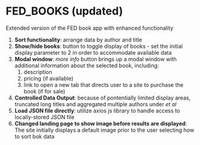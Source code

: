 # FED_BOOKS (updated)
Extended version of the FED book app with enhanced functionality

1. **Sort functionality**: arrange data by author and title
2. **Show/hide books**: button to toggle display of books - set the initial display parameter to 2 in order to accommodate available data
3. **Modal window**: *more info* button brings up a modal window with additional information about the selected book, including:
   1. description
   2. pricing (if available)
   3. link to open a new tab that directs user to a site to purchase the book (if for sale)
4. **Controlled Data Output**: because of pontentially limited display areas, truncated long titles and aggregated multiple authors under *et al*
5. **Load JSON file directly**: utilize axios js library to handle access to locally-stored JSON file
6. **Changed landing page to show image before results are displayed**: The site initially displays a default image prior to the user selecting how to sort bok data
